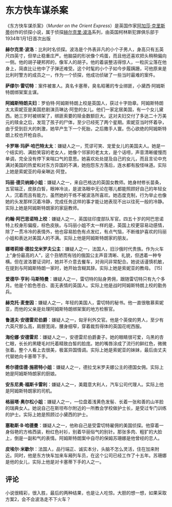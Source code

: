 # 东方快车谋杀案

《东方快车谋杀案》（*Murder on the Orient Express*）是英国作家[阿加莎·克里斯蒂](https://baike.baidu.com/item/阿加莎·克里斯蒂/977941?fromModule=lemma_inlink)创作的侦探小说，属于侦探[赫尔克里·波洛](https://baike.baidu.com/item/赫尔克里·波洛/3000116?fromModule=lemma_inlink)系列，由英国柯林斯犯罪俱乐部于1934年1月1日首次出版

**赫尔克里·波洛**：比利时名侦探。波洛是个外表非凡的小个子男人，身高只有五英尺四英寸，但举止稳重庄严。他脑袋的形状像个鸡蛋，而且他还喜欢把头稍稍偏向一侧。他的胡子硬邦邦的，像军人的胡子。他的着装整洁得惊人，一粒灰尘落在他身上，简直比让他中了子弹还难受。这个时髦的小个子如今步履蹒跚，可他原来是比利时警方的成员之一，作为一个侦探，他成功侦破了一些当时最难的案件。

**萨缪尔·雷切特**：案件被害人。真名卡塞蒂，臭名昭著的专业绑匪，小黛西·阿姆斯特朗绑架案主谋。

**阿姆斯特朗夫妇**：罗伯特·阿姆斯特朗上校是英国人，获过十字勋章。阿姆斯特朗太太索妮亚是美国悲剧演员琳达·阿登的女儿。他们一家定居美国，有一个女儿黛西。她三岁时被绑架了，绑匪索要的赎金数额巨大。这对夫妇交付了多达二十万美元的赎金之后，发现了孩子的尸体，至少已经死了两个星期。索妮亚当时怀着孕，由于受到巨大的刺激，她早产生下一个死胎，之后撒手人寰。伤心欲绝的阿姆斯特朗上校也开枪自杀。

**卡罗琳·玛萨·哈巴特太太**：嫌疑人之一，荒谬可笑、宠爱女儿的美国夫人。她是一个结实的、满脸笑容的老女人，她像个邻家的老太太，是个话唠，声音清晰缓慢而单调，完全没有停下来喘口气的意思。她喜欢处处提及自己的女儿，而且言论中充满对美国的热爱和对东方异国的不满，她抱怨东方落后，连水都有股怪味道。实际上她是索妮亚的母亲琳达·阿登。

**玛丽·德贝纳姆小姐**：嫌疑人之一，来自巴格达的英国女教师。她身材修长苗条，五官端正，皮肤白皙，眼神冷淡，是波洛眼中无论在哪儿都能照顾好自己的年轻女人，沉着而且有能力，虽然她的干练不被波洛所喜欢。她态度克制，行为举止也像她的头发那样沉着冷静，完成任务这样的事才能让她表现不出以往死一般的冷静。实际上她是阿姆斯特朗家的家庭教师。

**约翰·阿巴思诺特上校**：嫌疑人之一，英国驻印度部队军官。四五十岁的阿巴思诺特上校身形偏瘦，棕色皮肤。与玛丽小姐不太一样的是，英国上校更容易动感情，除了一贯冷冷的表情外，他也容易脸色有点发红，有点气恼，不断维护喜欢的玛丽小姐和表达对美国人的不满。实际上他是阿姆斯特朗家的朋友。

**娜塔莉娅·德拉戈米罗夫公主**：嫌疑人之一，法国人，旧沙俄时代贵族。作为火车上“身份最高的人”，这个丑陋而有钱的俄国公主声音清晰、礼貌，但透着一种专横。但在波洛要证词时，她并不介意去餐车，对询问非常配合。她说话谨慎机敏，在提到与阿姆斯特朗一家时，她开始含糊其辞。实际上她是索妮亚的教母。 [15]

**爱德华·亨利·马斯特曼**：嫌疑人之一，雷切特的贴身男佣，跟随雷切特只有九个多月。他是个脸色苍白、面无表情的英国人。实际上他是战时阿姆斯特朗上校的勤务兵。

**赫克托·麦奎因**：嫌疑人之一，年轻的美国人，雷切特的秘书。他一直很敬慕索妮亚，而他的父亲是处理阿姆斯特朗绑架案的地方检察官。

**鲁道夫·安德雷尼伯爵**：嫌疑人之一，匈牙利外交官。他是个英俊的男人，至少有六英尺那么高，肩膀宽阔，腰身细窄，穿着裁剪得体的英国花呢西服。

**海伦娜·安德雷尼**：嫌疑人之一，安德雷尼伯爵妻子。她的眼睛很可爱，乌黑的杏仁眼，长长的黑睫毛衬托着精致白皙的脸庞。她的嘴唇涂成了流行的鲜红色，微微张着。整个人看上去很美，极富异国情调。实际上她是索妮亚的妹妹，最后由丈夫代替她向卡塞蒂下手。

**希尔德佳德·施密特小姐**：嫌疑人之一，德拉戈米罗夫娜公主的德国女佣。实际上她是阿姆斯特朗家的厨娘。

**安东尼奥·福斯卡雷利**：嫌疑人之一，美籍意大利人，汽车公司代理人。实际上他是阿姆斯特朗家的司机。

**格丽塔·奥尔松小姐**：嫌疑人之一，一位盘着浅黄色发髻、长着一张和善的山羊脸的瑞典女人。她说自己在斯坦布尔附近的一所教会学校做护士长，是受过专门训练的护士。实际上她是照顾过小黛西的护士。

**塞勒斯·B·哈德曼**：嫌疑人之一，他称自己是受雷切特雇佣的美国侦探。他穿着一身俗艳的方格西装，粉红色衬衫，别着华丽俗气的别针。那张多肉、粗犷的大脸上，倒是一副和气的表情。阿姆斯特朗案中自尽的保姆苏珊娜是他曾经的恋人。

**皮埃尔·米歇尔**：法国人，品行端正、诚实本分，头脑不怎么灵活，住在加来附近。同时，他是东方快车加来车厢列车员，在这个公司已经工作了十五年。苏珊娜是他的女儿，实际上他是对卡塞蒂下手的人之一。

## 评论

小说很精彩，很入胜，最后的两种结果，也是让人吃惊。大胆的想一想，如果采取方案2，会不会波洛走不下火车？